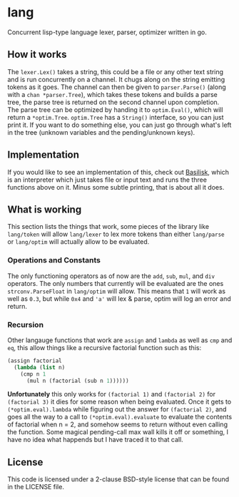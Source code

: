 lang
====

Concurrent lisp-type language lexer, parser, optimizer  written in go.

## How it works

The `lexer.Lex()` takes a string, this could be a file or any other text string and is run concurrently on a channel. It chugs along on the string emitting tokens as it goes. The channel can then be given to `parser.Parse()` (along with a `chan *parser.Tree`), which takes these tokens and builds a parse tree, the parse tree is returned on the second channel upon completion. The parse tree can be optimized by handing it to `optim.Eval()`, which will return a `*optim.Tree`. `optim.Tree` has a `String()` interface, so you can just print it. If you want to do something else, you can just go through what's left in the tree (unknown variables and the pending/unknown keys).

## Implementation

If you would like to see an implementation of this, check out [Basilisk](http://github.com/cptaffe/basilisk), which is an interpreter which just takes file or input text and runs the three functions above on it. Minus some subtle printing, that is about all it does.

## What is working

This section lists the things that work, some pieces of the library like `lang/token` will allow `lang/lexer` to lex more tokens than either `lang/parse` or `lang/optim` will actually allow to be evaluated.

### Operations and Constants

The only functioning operators as of now are the `add`, `sub`, `mul`, and `div` operators. The only numbers that currently will be evaluated are the ones `strconv.ParseFloat` in `lang/optim` will allow. This means that `1` will work as well as `0.3`, but while `0x4` and `'a'` will lex & parse, optim will log an error and return.

### Recursion

Other langauge functions that work are `assign` and `lambda` as well as `cmp` and `eq`, this allow things like a recursive factorial function such as this:

```lisp
(assign factorial 
  (lambda (list n) 
    (cmp n 1 
      (mul n (factorial (sub n 1))))))
```

__Unfortunately__ this only works for `(factorial 1)` and `(factorial 2)` for `(factorial 3)` it dies for some reason when being evaluated. Once it gets to `(*optim.eval).lambda` while figuring out the answer for `(factorial 2)`, and goes all the way to a call to `(*optim.eval).evaluate` to evaluate the contents of factorial when n = 2, and somehow seems to return without even calling the function. Some magical pending-call max wall kills it off or something, I have no idea what happends but I have traced it to that call.

## License

This code is licensed under a 2-clause BSD-style license that can be found in the LICENSE file.
